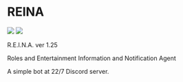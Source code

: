 # REINA
![](https://img.shields.io/badge/version-1.25-informational)
![](https://img.shields.io/github/license/Skk-nsmt/REINA)

R.E.I.N.A. ver 1.25

Roles and Entertainment Information and Notification Agent

A simple bot at 22/7 Discord server. 